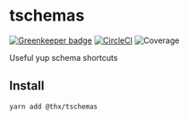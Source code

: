 # tschemas

[![Greenkeeper badge](https://badges.greenkeeper.io/thr-consulting/tschemas.svg)](https://greenkeeper.io/) [![CircleCI](https://circleci.com/gh/thr-consulting/tschemas.svg?style=svg)](https://circleci.com/gh/thr-consulting/tschemas) ![Coverage](http://circlebadge.bgsemc.com/github/thr-consulting/tschemas/master/coverage)

Useful yup schema shortcuts

## Install
```
yarn add @thx/tschemas
```
